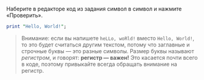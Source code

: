 Наберите в редакторе код из задания символ в символ и нажмите «Проверить».

```perl
print "Hello, World!";
```

> Внимание: если вы напишете `heLLo, woRld!` вместо `Hello, World!`, то это будет считаться другим текстом, потому что заглавные и строчные буквы — это разные символы. Размер буквы называют *регистром*, и говорят: **регистр — важен!** Это касается почти всего в коде, поэтому привыкайте всегда обращать внимание на регистр.
